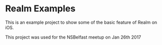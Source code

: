 # Realm Examples

This is an example project to show some of the basic feature of Realm on iOS.

This project was used for the NSBelfast meetup on Jan 26th 2017

